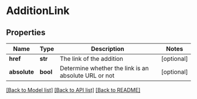 # AdditionLink


## Properties
Name | Type | Description | Notes
------------ | ------------- | ------------- | -------------
**href** | **str** | The link of the addition | [optional] 
**absolute** | **bool** | Determine whether the link is an absolute URL or not | [optional] 

[[Back to Model list]](../README.md#documentation-for-models) [[Back to API list]](../README.md#documentation-for-api-endpoints) [[Back to README]](../README.md)


